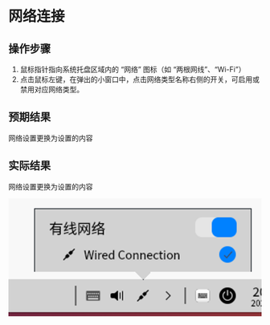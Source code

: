 # 网络连接

## 操作步骤

1. 鼠标指针指向系统托盘区域内的 “网络” 图标（如 “两根网线”、“Wi-Fi”）
2. 点击鼠标左键，在弹出的小窗口中，点击网络类型名称右侧的开关，可启用或禁用对应网络类型。

## 预期结果

网络设置更换为设置的内容

## 实际结果

网络设置更换为设置的内容

![网络连接](../img/网络连接.png)